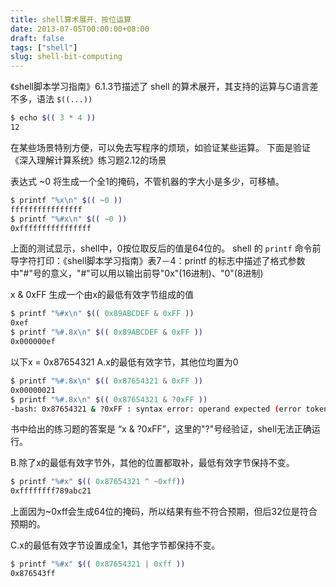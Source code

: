 ```yaml
---
title: shell算术展开、按位运算
date: 2013-07-05T00:00:00+08:00
draft: false
tags: ["shell"]
slug: shell-bit-computing
---
```


《shell脚本学习指南》6.1.3节描述了 shell 的算术展开，其支持的运算与C语言差不多，语法 `$((...))`

```sh
$ echo $(( 3 * 4 ))
12
```

在某些场景特别方便，可以免去写程序的烦琐，如验证某些运算。
下面是验证《深入理解计算系统》练习题2.12的场景

表达式 ~0 将生成一个全1的掩码，不管机器的字大小是多少，可移植。

```sh
$ printf "%x\n" $(( ~0 ))
ffffffffffffffff
$ printf "%#x\n" $(( ~0 ))
0xffffffffffffffff
```

上面的测试显示，shell中，0按位取反后的值是64位的。
shell 的 `printf` 命令前导字符打印：《shell脚本学习指南》表7－4：printf 的标志中描述了格式参数中"#"号的意义，"#"可以用以输出前导"0x"(16进制)、"0"(8进制)

x & 0xFF 生成一个由x的最低有效字节组成的值

```sh
$ printf "%#x\n" $(( 0x89ABCDEF & 0xFF ))
0xef
$ printf "%#.8x\n" $(( 0x89ABCDEF & 0xFF ))
0x000000ef
```

以下x = 0x87654321
A.x的最低有效字节，其他位均置为0

```sh
$ printf "%#.8x\n" $(( 0x87654321 & 0xFF ))       
0x00000021
$ printf "%#.8x\n" $(( 0x87654321 & ?0xFF ))
-bash: 0x87654321 & ?0xFF : syntax error: operand expected (error token is "?0xFF ")
```

书中给出的练习题的答案是 “x & ?0xFF”，这里的"?"号经验证，shell无法正确运行。

B.除了x的最低有效字节外，其他的位置都取补，最低有效字节保持不变。

```sh
$ printf "%#x" $(( 0x87654321 ^ ~0xff))
0xffffffff789abc21
```

上面因为~0xff会生成64位的掩码，所以结果有些不符合预期，但后32位是符合预期的。

C.x的最低有效字节设置成全1，其他字节都保持不变。

```sh
$ printf "%#x" $(( 0x87654321 | 0xff ))
0x876543ff
```
